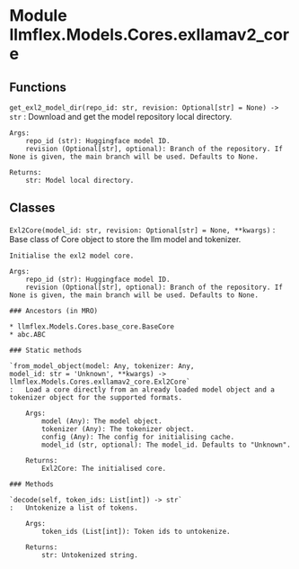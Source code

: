 Module llmflex.Models.Cores.exllamav2_core
==========================================

Functions
---------

    
`get_exl2_model_dir(repo_id: str, revision: Optional[str] = None) ‑> str`
:   Download and get the model repository local directory.
    
    Args:
        repo_id (str): Huggingface model ID.
        revision (Optional[str], optional): Branch of the repository. If None is given, the main branch will be used. Defaults to None.
    
    Returns:
        str: Model local directory.

Classes
-------

`Exl2Core(model_id: str, revision: Optional[str] = None, **kwargs)`
:   Base class of Core object to store the llm model and tokenizer.
        
    
    Initialise the exl2 model core.
    
    Args:
        repo_id (str): Huggingface model ID.
        revision (Optional[str], optional): Branch of the repository. If None is given, the main branch will be used. Defaults to None.

    ### Ancestors (in MRO)

    * llmflex.Models.Cores.base_core.BaseCore
    * abc.ABC

    ### Static methods

    `from_model_object(model: Any, tokenizer: Any, model_id: str = 'Unknown', **kwargs) ‑> llmflex.Models.Cores.exllamav2_core.Exl2Core`
    :   Load a core directly from an already loaded model object and a tokenizer object for the supported formats.
        
        Args:
            model (Any): The model object.
            tokenizer (Any): The tokenizer object.
            config (Any): The config for initialising cache.
            model_id (str, optional): The model_id. Defaults to "Unknown".
        
        Returns:
            Exl2Core: The initialised core.

    ### Methods

    `decode(self, token_ids: List[int]) ‑> str`
    :   Untokenize a list of tokens.
        
        Args:
            token_ids (List[int]): Token ids to untokenize.
        
        Returns:
            str: Untokenized string.